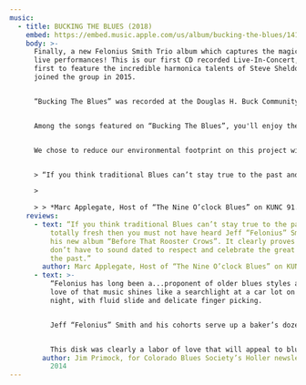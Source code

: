 ```yaml
---
music:
  - title: BUCKING THE BLUES (2018)
    embed: https://embed.music.apple.com/us/album/bucking-the-blues/1417351829?app=music
    body: >-
      Finally, a new Felonius Smith Trio album which captures the magic of our
      live performances! This is our first CD recorded Live-In-Concert, and our
      first to feature the incredible harmonica talents of Steve Sheldon, who
      joined the group in 2015. 


      “Bucking The Blues” was recorded at the Douglas H. Buck Community Recreation Center in Littleton, Colorado on February 23, 2018. It was an evening which found the band in top form and the audience in high spirits. The album boasts 16 of our most requested songs, and captures a 75 minute concert on one disc! 


      Among the songs featured on “Bucking The Blues”, you'll enjoy the soulful vocals and nifty slide guitar work of Felonius Smith on the opening track, “Prodigal Son”; the dueling melodies of slide guitar and harmonica in a unique arrangement of “St. Louis Blues”. Four songs are propelled by the big toot of J. Scott Johnson's sousaphone, including “Down By The Riverside”, “Jealous Hearted Woman”, “Your Feet's Too Big” - and “Jelly Roll Baker” with the sousaphone laying down a mean rhumba beat! On “Spoonful”, the extended, improvised interplay between harmonica and baritone slide guitar is remarkable, as is the ominous growl of the upright bass played with a bow. Another treat is the vocal duet and funky tone of the 1930's National resonator mandolin on the jug band classic “Viola Lee Blues”; and finally a rip-roaring arrangement of the Blind Willie McTell standard “Statesboro Blues”. 


      We chose to reduce our environmental footprint on this project with a simple CD sleeve packaging. Click [HERE](https://feloniussmith.com/files/BuckLinerNotes2018.pdf) to view complete liner notes for all the details about the songs, instruments, plus art and production credits.


      > “If you think traditional Blues can’t stay true to the past and still be totally fresh then you must not have heard Jeff “Felonius” Smith and his new album “Before That Rooster Crows”. It clearly proves that you don’t have to sound dated to respect and celebrate the great music of the past.”

      >

      > > *Marc Applegate, Host of “The Nine O’clock Blues” on KUNC 91.5FM*
    reviews:
      - text: “If you think traditional Blues can’t stay true to the past and still be
          totally fresh then you must not have heard Jeff “Felonius” Smith and
          his new album “Before That Rooster Crows”. It clearly proves that you
          don’t have to sound dated to respect and celebrate the great music of
          the past.”
        author: Marc Applegate, Host of “The Nine O’clock Blues” on KUNC 91.5FM
      - text: >-
          “Felonius has long been a...proponent of older blues styles and his
          love of that music shines like a searchlight at a car lot on a cloudy
          night, with fluid slide and delicate finger picking.


          Jeff “Felonius” Smith and his cohorts serve up a baker’s dozen blues tunes in pre-WWII style, including six originals, and the emphasis is on fun....


          This disk was clearly a labor of love that will appeal to blues fans who enjoy unamplified music played on the porch or street corner...Count me in. ”
        author: Jim Primock, for Colorado Blues Society’s Holler newsletter, Oct.-Nov.
          2014
---
```

